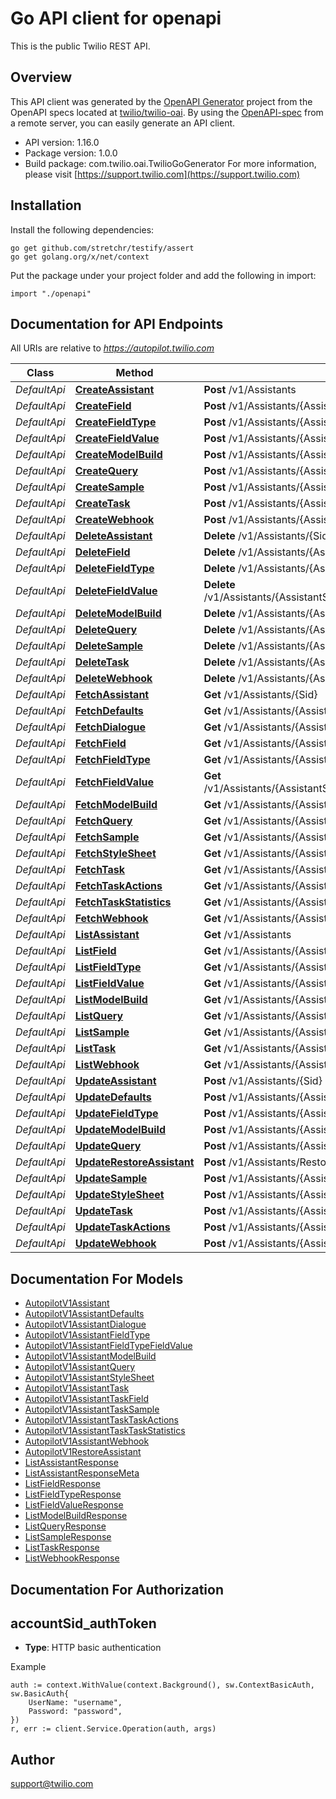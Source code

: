 # Go API client for openapi

This is the public Twilio REST API.

## Overview
This API client was generated by the [OpenAPI Generator](https://openapi-generator.tech) project from the OpenAPI specs located at [twilio/twilio-oai](https://github.com/twilio/twilio-oai/tree/main/spec).  By using the [OpenAPI-spec](https://www.openapis.org/) from a remote server, you can easily generate an API client.

- API version: 1.16.0
- Package version: 1.0.0
- Build package: com.twilio.oai.TwilioGoGenerator
For more information, please visit [https://support.twilio.com](https://support.twilio.com)

## Installation

Install the following dependencies:

```shell
go get github.com/stretchr/testify/assert
go get golang.org/x/net/context
```

Put the package under your project folder and add the following in import:

```golang
import "./openapi"
```

## Documentation for API Endpoints

All URIs are relative to *https://autopilot.twilio.com*

Class | Method | HTTP request | Description
------------ | ------------- | ------------- | -------------
*DefaultApi* | [**CreateAssistant**](docs/DefaultApi.md#createassistant) | **Post** /v1/Assistants | 
*DefaultApi* | [**CreateField**](docs/DefaultApi.md#createfield) | **Post** /v1/Assistants/{AssistantSid}/Tasks/{TaskSid}/Fields | 
*DefaultApi* | [**CreateFieldType**](docs/DefaultApi.md#createfieldtype) | **Post** /v1/Assistants/{AssistantSid}/FieldTypes | 
*DefaultApi* | [**CreateFieldValue**](docs/DefaultApi.md#createfieldvalue) | **Post** /v1/Assistants/{AssistantSid}/FieldTypes/{FieldTypeSid}/FieldValues | 
*DefaultApi* | [**CreateModelBuild**](docs/DefaultApi.md#createmodelbuild) | **Post** /v1/Assistants/{AssistantSid}/ModelBuilds | 
*DefaultApi* | [**CreateQuery**](docs/DefaultApi.md#createquery) | **Post** /v1/Assistants/{AssistantSid}/Queries | 
*DefaultApi* | [**CreateSample**](docs/DefaultApi.md#createsample) | **Post** /v1/Assistants/{AssistantSid}/Tasks/{TaskSid}/Samples | 
*DefaultApi* | [**CreateTask**](docs/DefaultApi.md#createtask) | **Post** /v1/Assistants/{AssistantSid}/Tasks | 
*DefaultApi* | [**CreateWebhook**](docs/DefaultApi.md#createwebhook) | **Post** /v1/Assistants/{AssistantSid}/Webhooks | 
*DefaultApi* | [**DeleteAssistant**](docs/DefaultApi.md#deleteassistant) | **Delete** /v1/Assistants/{Sid} | 
*DefaultApi* | [**DeleteField**](docs/DefaultApi.md#deletefield) | **Delete** /v1/Assistants/{AssistantSid}/Tasks/{TaskSid}/Fields/{Sid} | 
*DefaultApi* | [**DeleteFieldType**](docs/DefaultApi.md#deletefieldtype) | **Delete** /v1/Assistants/{AssistantSid}/FieldTypes/{Sid} | 
*DefaultApi* | [**DeleteFieldValue**](docs/DefaultApi.md#deletefieldvalue) | **Delete** /v1/Assistants/{AssistantSid}/FieldTypes/{FieldTypeSid}/FieldValues/{Sid} | 
*DefaultApi* | [**DeleteModelBuild**](docs/DefaultApi.md#deletemodelbuild) | **Delete** /v1/Assistants/{AssistantSid}/ModelBuilds/{Sid} | 
*DefaultApi* | [**DeleteQuery**](docs/DefaultApi.md#deletequery) | **Delete** /v1/Assistants/{AssistantSid}/Queries/{Sid} | 
*DefaultApi* | [**DeleteSample**](docs/DefaultApi.md#deletesample) | **Delete** /v1/Assistants/{AssistantSid}/Tasks/{TaskSid}/Samples/{Sid} | 
*DefaultApi* | [**DeleteTask**](docs/DefaultApi.md#deletetask) | **Delete** /v1/Assistants/{AssistantSid}/Tasks/{Sid} | 
*DefaultApi* | [**DeleteWebhook**](docs/DefaultApi.md#deletewebhook) | **Delete** /v1/Assistants/{AssistantSid}/Webhooks/{Sid} | 
*DefaultApi* | [**FetchAssistant**](docs/DefaultApi.md#fetchassistant) | **Get** /v1/Assistants/{Sid} | 
*DefaultApi* | [**FetchDefaults**](docs/DefaultApi.md#fetchdefaults) | **Get** /v1/Assistants/{AssistantSid}/Defaults | 
*DefaultApi* | [**FetchDialogue**](docs/DefaultApi.md#fetchdialogue) | **Get** /v1/Assistants/{AssistantSid}/Dialogues/{Sid} | 
*DefaultApi* | [**FetchField**](docs/DefaultApi.md#fetchfield) | **Get** /v1/Assistants/{AssistantSid}/Tasks/{TaskSid}/Fields/{Sid} | 
*DefaultApi* | [**FetchFieldType**](docs/DefaultApi.md#fetchfieldtype) | **Get** /v1/Assistants/{AssistantSid}/FieldTypes/{Sid} | 
*DefaultApi* | [**FetchFieldValue**](docs/DefaultApi.md#fetchfieldvalue) | **Get** /v1/Assistants/{AssistantSid}/FieldTypes/{FieldTypeSid}/FieldValues/{Sid} | 
*DefaultApi* | [**FetchModelBuild**](docs/DefaultApi.md#fetchmodelbuild) | **Get** /v1/Assistants/{AssistantSid}/ModelBuilds/{Sid} | 
*DefaultApi* | [**FetchQuery**](docs/DefaultApi.md#fetchquery) | **Get** /v1/Assistants/{AssistantSid}/Queries/{Sid} | 
*DefaultApi* | [**FetchSample**](docs/DefaultApi.md#fetchsample) | **Get** /v1/Assistants/{AssistantSid}/Tasks/{TaskSid}/Samples/{Sid} | 
*DefaultApi* | [**FetchStyleSheet**](docs/DefaultApi.md#fetchstylesheet) | **Get** /v1/Assistants/{AssistantSid}/StyleSheet | 
*DefaultApi* | [**FetchTask**](docs/DefaultApi.md#fetchtask) | **Get** /v1/Assistants/{AssistantSid}/Tasks/{Sid} | 
*DefaultApi* | [**FetchTaskActions**](docs/DefaultApi.md#fetchtaskactions) | **Get** /v1/Assistants/{AssistantSid}/Tasks/{TaskSid}/Actions | 
*DefaultApi* | [**FetchTaskStatistics**](docs/DefaultApi.md#fetchtaskstatistics) | **Get** /v1/Assistants/{AssistantSid}/Tasks/{TaskSid}/Statistics | 
*DefaultApi* | [**FetchWebhook**](docs/DefaultApi.md#fetchwebhook) | **Get** /v1/Assistants/{AssistantSid}/Webhooks/{Sid} | 
*DefaultApi* | [**ListAssistant**](docs/DefaultApi.md#listassistant) | **Get** /v1/Assistants | 
*DefaultApi* | [**ListField**](docs/DefaultApi.md#listfield) | **Get** /v1/Assistants/{AssistantSid}/Tasks/{TaskSid}/Fields | 
*DefaultApi* | [**ListFieldType**](docs/DefaultApi.md#listfieldtype) | **Get** /v1/Assistants/{AssistantSid}/FieldTypes | 
*DefaultApi* | [**ListFieldValue**](docs/DefaultApi.md#listfieldvalue) | **Get** /v1/Assistants/{AssistantSid}/FieldTypes/{FieldTypeSid}/FieldValues | 
*DefaultApi* | [**ListModelBuild**](docs/DefaultApi.md#listmodelbuild) | **Get** /v1/Assistants/{AssistantSid}/ModelBuilds | 
*DefaultApi* | [**ListQuery**](docs/DefaultApi.md#listquery) | **Get** /v1/Assistants/{AssistantSid}/Queries | 
*DefaultApi* | [**ListSample**](docs/DefaultApi.md#listsample) | **Get** /v1/Assistants/{AssistantSid}/Tasks/{TaskSid}/Samples | 
*DefaultApi* | [**ListTask**](docs/DefaultApi.md#listtask) | **Get** /v1/Assistants/{AssistantSid}/Tasks | 
*DefaultApi* | [**ListWebhook**](docs/DefaultApi.md#listwebhook) | **Get** /v1/Assistants/{AssistantSid}/Webhooks | 
*DefaultApi* | [**UpdateAssistant**](docs/DefaultApi.md#updateassistant) | **Post** /v1/Assistants/{Sid} | 
*DefaultApi* | [**UpdateDefaults**](docs/DefaultApi.md#updatedefaults) | **Post** /v1/Assistants/{AssistantSid}/Defaults | 
*DefaultApi* | [**UpdateFieldType**](docs/DefaultApi.md#updatefieldtype) | **Post** /v1/Assistants/{AssistantSid}/FieldTypes/{Sid} | 
*DefaultApi* | [**UpdateModelBuild**](docs/DefaultApi.md#updatemodelbuild) | **Post** /v1/Assistants/{AssistantSid}/ModelBuilds/{Sid} | 
*DefaultApi* | [**UpdateQuery**](docs/DefaultApi.md#updatequery) | **Post** /v1/Assistants/{AssistantSid}/Queries/{Sid} | 
*DefaultApi* | [**UpdateRestoreAssistant**](docs/DefaultApi.md#updaterestoreassistant) | **Post** /v1/Assistants/Restore | 
*DefaultApi* | [**UpdateSample**](docs/DefaultApi.md#updatesample) | **Post** /v1/Assistants/{AssistantSid}/Tasks/{TaskSid}/Samples/{Sid} | 
*DefaultApi* | [**UpdateStyleSheet**](docs/DefaultApi.md#updatestylesheet) | **Post** /v1/Assistants/{AssistantSid}/StyleSheet | 
*DefaultApi* | [**UpdateTask**](docs/DefaultApi.md#updatetask) | **Post** /v1/Assistants/{AssistantSid}/Tasks/{Sid} | 
*DefaultApi* | [**UpdateTaskActions**](docs/DefaultApi.md#updatetaskactions) | **Post** /v1/Assistants/{AssistantSid}/Tasks/{TaskSid}/Actions | 
*DefaultApi* | [**UpdateWebhook**](docs/DefaultApi.md#updatewebhook) | **Post** /v1/Assistants/{AssistantSid}/Webhooks/{Sid} | 


## Documentation For Models

 - [AutopilotV1Assistant](docs/AutopilotV1Assistant.md)
 - [AutopilotV1AssistantDefaults](docs/AutopilotV1AssistantDefaults.md)
 - [AutopilotV1AssistantDialogue](docs/AutopilotV1AssistantDialogue.md)
 - [AutopilotV1AssistantFieldType](docs/AutopilotV1AssistantFieldType.md)
 - [AutopilotV1AssistantFieldTypeFieldValue](docs/AutopilotV1AssistantFieldTypeFieldValue.md)
 - [AutopilotV1AssistantModelBuild](docs/AutopilotV1AssistantModelBuild.md)
 - [AutopilotV1AssistantQuery](docs/AutopilotV1AssistantQuery.md)
 - [AutopilotV1AssistantStyleSheet](docs/AutopilotV1AssistantStyleSheet.md)
 - [AutopilotV1AssistantTask](docs/AutopilotV1AssistantTask.md)
 - [AutopilotV1AssistantTaskField](docs/AutopilotV1AssistantTaskField.md)
 - [AutopilotV1AssistantTaskSample](docs/AutopilotV1AssistantTaskSample.md)
 - [AutopilotV1AssistantTaskTaskActions](docs/AutopilotV1AssistantTaskTaskActions.md)
 - [AutopilotV1AssistantTaskTaskStatistics](docs/AutopilotV1AssistantTaskTaskStatistics.md)
 - [AutopilotV1AssistantWebhook](docs/AutopilotV1AssistantWebhook.md)
 - [AutopilotV1RestoreAssistant](docs/AutopilotV1RestoreAssistant.md)
 - [ListAssistantResponse](docs/ListAssistantResponse.md)
 - [ListAssistantResponseMeta](docs/ListAssistantResponseMeta.md)
 - [ListFieldResponse](docs/ListFieldResponse.md)
 - [ListFieldTypeResponse](docs/ListFieldTypeResponse.md)
 - [ListFieldValueResponse](docs/ListFieldValueResponse.md)
 - [ListModelBuildResponse](docs/ListModelBuildResponse.md)
 - [ListQueryResponse](docs/ListQueryResponse.md)
 - [ListSampleResponse](docs/ListSampleResponse.md)
 - [ListTaskResponse](docs/ListTaskResponse.md)
 - [ListWebhookResponse](docs/ListWebhookResponse.md)


## Documentation For Authorization



## accountSid_authToken

- **Type**: HTTP basic authentication

Example

```golang
auth := context.WithValue(context.Background(), sw.ContextBasicAuth, sw.BasicAuth{
    UserName: "username",
    Password: "password",
})
r, err := client.Service.Operation(auth, args)
```


## Author

support@twilio.com

